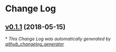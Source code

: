 # Change Log

## [v0.1.1](https://github.com/coingaming/illuminati/tree/v0.1.1) (2018-05-15)


\* *This Change Log was automatically generated by [github_changelog_generator](https://github.com/skywinder/Github-Changelog-Generator)*